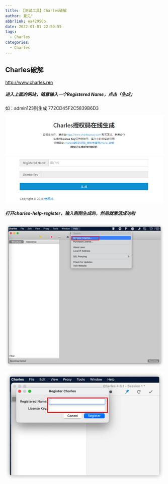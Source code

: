 ```yaml
---
title: 【测试工具】Charles破解
author: 夏见°
abbrlink: ea42950b
date: 2022-01-01 22:50:55
tags:
  - Charles
categories:
  - Charles
---
```

## Charles破解

http://www.charles.ren

##### 进入上面的网站，随意输入一个Registered Name，点击「生成」

如：admin123则生成 772CD45F2C5839B6D3

 ![img](/img/charles_20220101225450.png) 

##### 打开charles-help-register，输入刚刚生成的，然后就激活成功啦

 ![img](/img/8B2FEFE6-9051-432B-BAED-7B76EFA85FE1.png) 

 ![img](/img/1EE1E433-AB1C-436F-95B0-EFDA18C2BE82.png) 